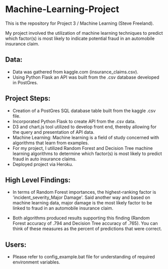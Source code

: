 # Machine-Learning-Project

This is the repository for Project 3 / Machine Learning (Steve Freeland).

My project involved the utilization of machine learning techniques to predict which factor(s) is most likely to indicate potential fraud in an automobile insurance claim. 

## Data:

- Data was gathered from kaggle.com (insurance_claims.csv).
- Using Python Flask an API was built from the .csv database developed in PostGres.

## Project Steps:

- Creation of a PostGres SQL database table built from the kaggle .csv file.
- Incorporated Python Flask to create API from the .csv data.
- D3 and chart.js tool utilized to develop front end, thereby allowing for the query and presentation of API data.
- Machine Learning: Machine learning is a field of study concerned with algorithms that learn from examples.
- For my project, I utilized Random Forest and Decision Tree machine learning algorithms to determine which factor(s) is most likely to predict fraud in auto insurance claims. 
- Deployed project via Heroku.

## High Level Findings:

- In terms of Random Forest importances, the highest-ranking factor is 'incident_severity_Major Damage'. Said another way and based on machine learning data, major damage is the most likely factor to be linked to fraud in an automobile insurance claim.

- Both algorithms produced results supporting this finding (Random Forest accuracy of .794 and Decision Tree accuracy of .765). You can think of these measures as the percent of predictions that were correct.

## Users:

- Please refer to config_example.bat file for understanding of required environment variables.
